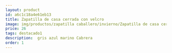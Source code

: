 ```yaml
---
layout: product
id: a6c1c18a4e61eb13
title: Zapatilla de casa cerrada con velcro 
image: img/productos/zapatilla caballero/invierno/Zapatilla de casa cerrada con velcro =26=destacado1= gris azul marino Cabrera.webp
price: 26
tags: destacado1
description:  gris azul marino Cabrera
order: 1
---
```

